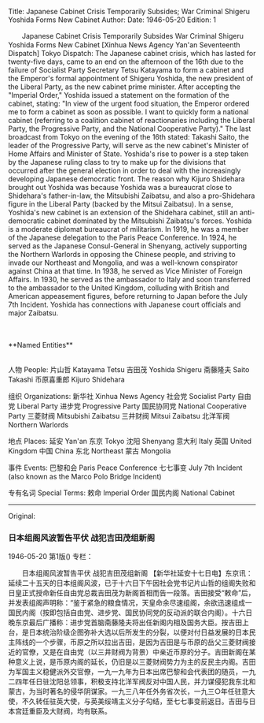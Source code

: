 Title: Japanese Cabinet Crisis Temporarily Subsides; War Criminal Shigeru Yoshida Forms New Cabinet
Author:
Date: 1946-05-20
Edition: 1

　　Japanese Cabinet Crisis Temporarily Subsides
    War Criminal Shigeru Yoshida Forms New Cabinet
    [Xinhua News Agency Yan'an Seventeenth Dispatch] Tokyo Dispatch: The Japanese cabinet crisis, which has lasted for twenty-five days, came to an end on the afternoon of the 16th due to the failure of Socialist Party Secretary Tetsu Katayama to form a cabinet and the Emperor's formal appointment of Shigeru Yoshida, the new president of the Liberal Party, as the new cabinet prime minister. After accepting the "Imperial Order," Yoshida issued a statement on the formation of the cabinet, stating: "In view of the urgent food situation, the Emperor ordered me to form a cabinet as soon as possible. I want to quickly form a national cabinet (referring to a coalition cabinet of reactionaries including the Liberal Party, the Progressive Party, and the National Cooperative Party)." The last broadcast from Tokyo on the evening of the 16th stated: Takashi Saito, the leader of the Progressive Party, will serve as the new cabinet's Minister of Home Affairs and Minister of State. Yoshida's rise to power is a step taken by the Japanese ruling class to try to make up for the divisions that occurred after the general election in order to deal with the increasingly developing Japanese democratic front. The reason why Kijuro Shidehara brought out Yoshida was because Yoshida was a bureaucrat close to Shidehara's father-in-law, the Mitsubishi Zaibatsu, and also a pro-Shidehara figure in the Liberal Party (backed by the Mitsui Zaibatsu). In a sense, Yoshida's new cabinet is an extension of the Shidehara cabinet, still an anti-democratic cabinet dominated by the Mitsubishi Zaibatsu's forces. Yoshida is a moderate diplomat bureaucrat of militarism. In 1919, he was a member of the Japanese delegation to the Paris Peace Conference. In 1924, he served as the Japanese Consul-General in Shenyang, actively supporting the Northern Warlords in opposing the Chinese people, and striving to invade our Northeast and Mongolia, and was a well-known conspirator against China at that time. In 1938, he served as Vice Minister of Foreign Affairs. In 1930, he served as the ambassador to Italy and soon transferred to the ambassador to the United Kingdom, colluding with British and American appeasement figures, before returning to Japan before the July 7th Incident. Yoshida has connections with Japanese court officials and major Zaibatsu.

<br>
<br>
**Named Entities**

<br>
<br>

人物	People:
片山哲	Katayama Tetsu
吉田茂	Yoshida Shigeru
斋藤隆夫	Saito Takashi
币原喜重郎	Kijuro Shidehara

组织	Organizations:
新华社	Xinhua News Agency
社会党	Socialist Party
自由党	Liberal Party
进步党	Progressive Party
国民协同党	National Cooperative Party
三菱财阀	Mitsubishi Zaibatsu
三井财阀	Mitsui Zaibatsu
北洋军阀	Northern Warlords

地点	Places:
延安	Yan'an
东京	Tokyo
沈阳	Shenyang
意大利	Italy
英国	United Kingdom
中国	China
东北	Northeast
蒙古	Mongolia

事件	Events:
巴黎和会	Paris Peace Conference
七七事变	July 7th Incident (also known as the Marco Polo Bridge Incident)

专有名词	Special Terms:
敕命	Imperial Order
国民内阁	National Cabinet



<hr /> 

Original: 


### 日本组阁风波暂告平伏  战犯吉田茂组新阁

1946-05-20
第1版()
专栏：

　　日本组阁风波暂告平伏
    战犯吉田茂组新阁
    【新华社延安十七日电】东京讯：延续二十五天的日本组阁风波，已于十六日下午因社会党书记片山哲的组阁失败和日皇正式授命新任自由党总裁吉田茂为新阁首相而告一段落。吉田接受“敕命”后，并发表组阁声明称：“鉴于紧急的粮食情况，天皇命余尽速组阁，余欲迅速组成一国民内阁（按即包括自由党、进步党、国民协同党的反动派的联合内阁）。十六日晚东京最后广播称：进步党首脑斋藤隆夫将出任新阁内相及国务大臣。按吉田上台，是日本统治阶级企图弥补大选以后所发生的分裂，以便对付日益发展的日本民主阵线的一个步骤，币原之所以拉出吉田，是因为吉田是与币原的岳父三菱财阀接近的官僚，又是在自由党（以三井财阀为背景）中亲近币原的分子。吉田新阁在某种意义上说，是币原内阁的延长，仍旧是以三菱财阀势力为主的反民主内阁。吉田为军国主义稳健派外交官僚，一九一九年为日本出席巴黎和会代表团的随员，一九二四年任日驻沈阳总领事，积极支持北洋军阀反对中国人民，并力谋侵犯我东北和蒙古，为当时著名的侵华阴谋家。一九三八年任外务省次长，一九三○年任驻意大使，不久转任驻英大使，与英美绥靖主义分子勾结，至七七事变前返日。吉田与日本宫廷重臣及大财阀，均有联系。
